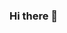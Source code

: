 ### Hi there 👋

<!--
**ahmidimohamed12/ahmidimohamed12** is a ✨ _special_ ✨ repository because its `README.md` (this file) appears on your GitHub profile.

Here are some ideas to get you started:
Hy My names ahmidi mohamed i am .Net Developers :
  - Asp Mvc
  - WinForms
  - Wpf
  - Xamarin Android
  - Xamarin Forms
  - Xamarin ios
  - Ruby 
  - C
  - Unity 
  - Python
  - php
  - Uwp
  - java

- 🔭 ...
- 🌱 I’m currently learning ...
- 👯 I’m looking to collaborate on ...
- 🤔 I’m looking for help with ...
- 💬 Ask me about ...
- 📫 How to reach me: ...
- 😄 Pronouns: ...
- ⚡ Fun fact: ...
-->
